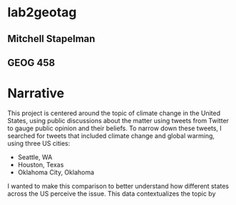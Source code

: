 # lab2geotag
## Mitchell Stapelman 
## GEOG 458

# Narrative

This project is centered around the topic of climate change in the United States, using public discussions about the matter using tweets from Twitter to gauge public opinion and their beliefs. To narrow down these tweets, I searched for tweets that included climate change and global warming, using three US cities:
- Seattle, WA
- Houston, Texas
- Oklahoma City, Oklahoma

I wanted to make this comparison to better understand how different states across the US perceive the issue. This data contextualizes the topic by 
